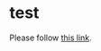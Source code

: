 # test

<html>
  <head>
    <meta http-equiv="refresh" content="7; url='https://www.w3docs.com'" />
  </head>
  <body>
    <p>Please follow <a href="https://www.w3docs.com">this link</a>.</p>
  </body>
</html>
